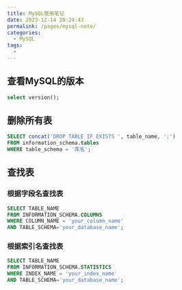 ```yaml
---
title: MySQL使用笔记
date: 2023-12-14 20:24:43
permalink: /pages/mysql-note/
categories:
  - MySQL
tags:
  - 
---
```


## 查看MySQL的版本

```sql
select version();
```

## 删除所有表

```sql
SELECT concat('DROP TABLE IF EXISTS ', table_name, ';')
FROM information_schema.tables
WHERE table_schema = '库名';
```

## 查找表

### 根据字段名查找表

```sql
SELECT TABLE_NAME 
FROM INFORMATION_SCHEMA.COLUMNS
WHERE COLUMN_NAME = 'your_column_name'
AND TABLE_SCHEMA='your_database_name';
```

### 根据索引名查找表

```sql
SELECT TABLE_NAME 
FROM INFORMATION_SCHEMA.STATISTICS
WHERE INDEX_NAME = 'your_index_name'
AND TABLE_SCHEMA='your_database_name';
```